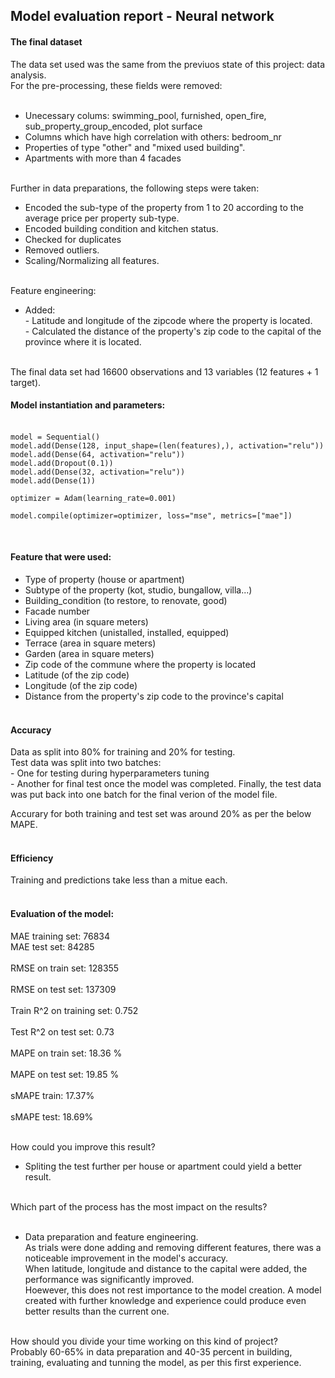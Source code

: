 ## Model evaluation report - Neural network <br>

#### The final dataset

The data set used was the same from the previuos state of this project: data analysis. <br>
For the pre-processing, these fields were removed: <br><br>

- Unecessary colums: swimming_pool, furnished, open_fire, sub_property_group_encoded, plot surface <br>
- Columns which have high correlation with others: bedroom_nr <br>
- Properties of type "other" and "mixed used building". <br>
- Apartments with more than 4 facades <br><br>

Further in data preparations, the following steps were taken: <br>
- Encoded the sub-type of the property from 1 to 20 according to the average price per property sub-type.<br>
- Encoded building condition and kitchen status. <br>
- Checked for duplicates <br>
- Removed outliers.<br>
- Scaling/Normalizing all features.<br><br>

Feature engineering: <br>
- Added: <br>
        - Latitude and longitude of the zipcode where the property is located.<br>
        - Calculated the distance of the property's zip code to the capital of the province where it is located.<br><br>


The final data set had 16600 observations and 13 variables (12 features + 1 target). <br>


#### Model instantiation and parameters: <br><br>

```
model = Sequential()
model.add(Dense(128, input_shape=(len(features),), activation="relu"))
model.add(Dense(64, activation="relu"))
model.add(Dropout(0.1))
model.add(Dense(32, activation="relu"))
model.add(Dense(1))

optimizer = Adam(learning_rate=0.001)

model.compile(optimizer=optimizer, loss="mse", metrics=["mae"])
```
<br>

#### Feature that were used:
-   Type of property (house or apartment) <br>
-   Subtype of the property (kot, studio, bungallow, villa...) <br>
-   Building_condition (to restore, to renovate, good)<br>
-   Facade number <br>
-   Living area (in square meters)<br>
-   Equipped kitchen (unistalled, installed, equipped)<br>
-   Terrace (area in square meters)<br>
-   Garden (area in square meters)<br>
-   Zip code of the commune where the property is located <br>
-   Latitude (of the zip code) <br>
-   Longitude (of the zip code) <br>
-   Distance from the property's zip code to the province's capital <br><br>


#### Accuracy 

Data as split into 80% for training and 20% for testing.<br>
Test data was split into two batches:<br>
    - One for testing during hyperparameters tuning<br>
    - Another for final test once the model was completed.
Finally, the test data was put back into one batch for the final verion of the model file.


Accurary for both training and test set was around 20% as per the below MAPE.<br><br>

#### Efficiency

Training and predictions take less than a mitue each.<br><br>

#### Evaluation of the model:

MAE training set: 76834 <br>
MAE test set: 84285         <br>                                                  
RMSE on train set: 128355  <br>                                                                             
RMSE on test set: 137309       <br>                                                                         
Train R^2 on training set: 0.752    <br>                                                                    
Test R^2 on test set: 0.73    <br>                                                                          
MAPE on train set: 18.36 %    <br>                                                                          
MAPE on test set: 19.85 %    <br>                                                                           
sMAPE train: 17.37%      <br>                                                                                     
sMAPE test: 18.69% <br><br>


How could you improve this result?<br>
- Spliting the test further per house or apartment could yield a better result.<br><br>

Which part of the process has the most impact on the results?<br><br>
- Data preparation and feature engineering. <br>
As trials were done adding and removing different features, there was a noticeable improvement in the model's accuracy.<br>
When latitude, longitude and distance to the capital were added, the performance was significantly improved.<br>
Hoewever, this does not rest importance to the model creation. A model created with further knowledge and experience could 
produce even better results than the current one.<br><br>

How should you divide your time working on this kind of project?<br>
Probably 60-65% in data preparation and 40-35 percent in building, training, evaluating and tunning the model, as per this first experience.<br>
